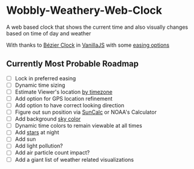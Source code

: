 # Wobbly-Weathery-Web-Clock
A web based clock that shows the current time and also visually changes based on time of day and weather 

With thanks to
[Bézier Clock](http://jackf.net/bezier-clock/) in [VanillaJS](http://vanilla-js.com) with some [easing options](http://www.robertpenner.com/easing/)

## Currently Most Probable Roadmap
- [ ] Lock in preferred easing
- [ ] Dynamic time sizing
- [ ] Estimate Viewer's location [by timezone](https://github.com/mcteamster/virgo)
- [ ] Add option for GPS location refinement
- [ ] Add option to have correct looking direction
- [ ] Figure out sun position via [SunCalc](https://github.com/mourner/suncalc/) or NOAA's Calculator
- [ ] Add background [sky color](https://github.com/dnlzro/horizon/tree/main/src)
- [ ] Dynamic time colors to remain viewable at all times
- [ ] Add [stars](https://github.com/mpetroff/nightsky) at night
- [ ] Add sun
- [ ] Add light pollution?
- [ ] Add air particle count impact?
- [ ] Add a giant list of weather related visualizations
